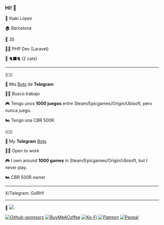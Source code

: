 ### Hi! 👋

:bust_in_silhouette: Iñaki López

:house: Barcelona

:older_man: 35

:man_in_tuxedo: PHP Dev (Laravel)

:paw_prints: :black_cat::cat2: (2 cats)

---

🇪🇸 

:ninja: Mis [Bots](https://telegra.ph/Bio-de-GoRhY-08-29) de __Telegram__

:man_technologist: Busco trabajo

:video_game: Tengo unos __1000 juegos__ entre Steam/Epicgames/Origin/Ubisoft, pero nunca juego.

:motorcycle: Tengo una CBR 500R


🇺🇸

:ninja: My __Telegram__ [Bots](https://telegra.ph/Bio-de-GoRhY-08-29)

:man_technologist: Open to work

:video_game: I own around __1000 games__ in Steam/Epicgames/Origin/Ubisoft, but I never play.

:motorcycle: CBR 500R owner

---

X/Telegram: GoRhY

---

💖
![](https://hit.yhype.me/github/profile?user_id=7281306)

[![Github-sponsors](https://img.shields.io/badge/sponsor-30363D?style=for-the-badge&logo=GitHub-Sponsors&logoColor=#EA4AAA)](https://github.com/sponsors/GoRhY)
[![BuyMeACoffee](https://img.shields.io/badge/Buy%20Me%20a%20Coffee-ffdd00?style=for-the-badge&logo=buy-me-a-coffee&logoColor=black)](https://buymeacoffee.com/mitrackingbot)
[![Ko-Fi](https://img.shields.io/badge/Ko--fi-F16061?style=for-the-badge&logo=ko-fi&logoColor=white)](https://ko-fi.com/mitrackingbot)
[![Patreon](https://img.shields.io/badge/Patreon-F96854?style=for-the-badge&logo=patreon&logoColor=white)](https://patreon.com/GoRhY)
[![Paypal](https://img.shields.io/badge/PayPal-00457C?style=for-the-badge&logo=paypal&logoColor=white)](https://www.paypal.me/MiTracking22)
